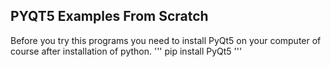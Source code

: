 ## PYQT5 Examples From Scratch

Before you try this programs you need to install PyQt5 on your computer of course after installation of python.
'''
pip install PyQt5
'''

